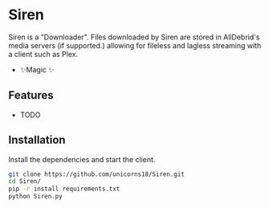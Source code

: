 # Siren

Siren is a "Downloader". Files downloaded by Siren are stored in AllDebrid's media servers (if supported.) allowing for fileless and lagless streaming with a client such as Plex.

- ✨Magic ✨

## Features

- TODO

## Installation

Install the dependencies and start the client.

```sh
git clone https://github.com/unicorns18/Siren.git
cd Siren/
pip -r install requirements.txt
python Siren.py
```
